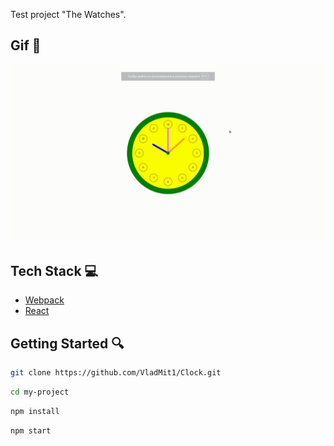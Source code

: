 Test project "The Watches".

## Gif 📼

![App Gif](Watches/src//assets/watches.gif)

## Tech Stack :computer:

-  [Webpack](https://webpack.js.org/)
-  [React](https://pl.reactjs.org/)

## Getting Started :mag:

```bash
git clone https://github.com/VladMit1/Clock.git
```

```bash
cd my-project
```

```bash
npm install
```

```bash
npm start
```
